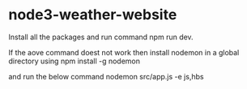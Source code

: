 # node3-weather-website
Install all the packages and run command 
npm run dev.

If the aove command doest not work then install nodemon in a global directory using
npm install -g nodemon 

and run the below command 
nodemon src/app.js -e js,hbs
